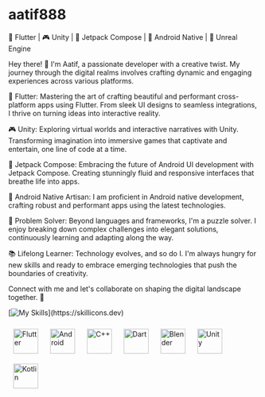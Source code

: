 # aatif888
🚀 Flutter | 🎮 Unity | 🎨 Jetpack Compose | 📱 Android Native | 🔮 Unreal Engine

Hey there! 👋 I'm Aatif, a passionate developer with a creative twist. My journey through the digital realms involves crafting dynamic and engaging experiences across various platforms.

📱 Flutter: Mastering the art of crafting beautiful and performant cross-platform apps using Flutter. From sleek UI designs to seamless integrations, I thrive on turning ideas into interactive reality.

🎮 Unity: Exploring virtual worlds and interactive narratives with Unity. Transforming imagination into immersive games that captivate and entertain, one line of code at a time.

🎨 Jetpack Compose: Embracing the future of Android UI development with Jetpack Compose. Creating stunningly fluid and responsive interfaces that breathe life into apps.

📱 Android Native Artisan: I am proficient in Android native development, crafting robust and performant apps using the latest technologies.

🧩 Problem Solver: Beyond languages and frameworks, I'm a puzzle solver. I enjoy breaking down complex challenges into elegant solutions, continuously learning and adapting along the way.

📚 Lifelong Learner: Technology evolves, and so do I. I'm always hungry for new skills and ready to embrace emerging technologies that push the boundaries of creativity.

Connect with me and let's collaborate on shaping the digital landscape together. 🌟

[![My Skills](https://skillicons.dev/icons?i=unreal,unity,kotlin,flutter,dart,cs,blender,androidstudio,)](https://skillicons.dev)

<div align="left">  
<a href="https://flutter.dev/" target="_blank"><img style="margin: 10px" src="https://profilinator.rishav.dev/skills-assets/flutterio-icon.svg" alt="Flutter" height="50" /></a>  
<a href="https://www.android.com/intl/en_in/" target="_blank"><img style="margin: 10px" src="https://profilinator.rishav.dev/skills-assets/android-original-wordmark.svg" alt="Android" height="50" /></a>  
<a href="https://www.cplusplus.com/" target="_blank"><img style="margin: 10px" src="https://profilinator.rishav.dev/skills-assets/cplusplus-original.svg" alt="C++" height="50" /></a>  
<a href="https://dart.dev/" target="_blank"><img style="margin: 10px" src="https://profilinator.rishav.dev/skills-assets/dartlang-icon.svg" alt="Dart" height="50" /></a>  
<a href="https://www.blender.org/" target="_blank"><img style="margin: 10px" src="https://profilinator.rishav.dev/skills-assets/blender_community_badge_white.svg" alt="Blender" height="50" /></a>  
<a href="https://unity.com/" target="_blank"><img style="margin: 10px" src="https://profilinator.rishav.dev/skills-assets/unity.png" alt="Unity" height="50" /></a>  
<a href="https://kotlinlang.org/" target="_blank"><img style="margin: 10px" src="https://profilinator.rishav.dev/skills-assets/kotlinlang-icon.svg" alt="Kotlin" height="50" /></a>  
</div>
